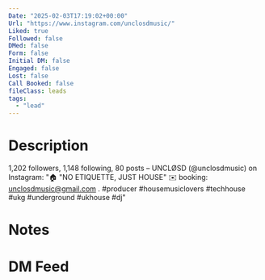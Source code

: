```yaml
---
Date: "2025-02-03T17:19:02+00:00"
Url: "https://www.instagram.com/unclosdmusic/"
Liked: true
Followed: false
DMed: false
Form: false
Initial DM: false
Engaged: false
Lost: false
Call Booked: false
fileClass: leads
tags:
  - "lead"
---
```

# Description
1,202 followers, 1,148 following, 80 posts – UNCLØSD (@unclosdmusic) on Instagram: "🏠 "NO ETIQUETTE, JUST HOUSE"
✉️ booking: unclosdmusic@gmail.com
.
#producer #housemusiclovers #techhouse #ukg #underground #ukhouse #dj"
# Notes

# DM Feed